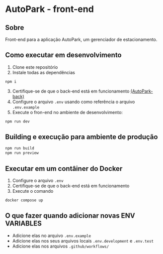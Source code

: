 # AutoPark - front-end

## Sobre

Front-end para a aplicação AutoPark, um gerenciador de estacionamento.

## Como executar em desenvolvimento

1. Clone este repositório
2. Instale todas as dependências

```bash
npm i
```

3. Certifique-se de que o back-end está em funcionamento [(AutoPark-back)](https://github.com/gabrielportelagomes/auto-park-backend)
4. Configure o arquivo `.env` usando como referência o arquivo `.env.example` 
5. Execute o fron-end no ambiente de desenvolvimento:

```bash
npm run dev
```

## Building e execução para ambiente de produção

```bash
npm run build
npm run preview
```

## Executar em um contâiner do Docker

1. Configure o arquivo `.env`
2. Certifique-se de que o back-end está em funcionamento
3. Execute o comando
```bash
docker compose up
```

## O que fazer quando adicionar novas ENV VARIABLES

- Adicione elas no arquivo `.env.example`
- Adicione elas nos seus arquivos locais `.env.development` e `.env.test`
- Adicione elas nos arquivos `.github/workflows/`
